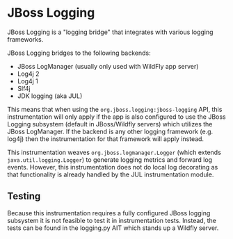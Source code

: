 # JBoss Logging

JBoss Logging is a "logging bridge" that integrates with various logging frameworks.

JBoss Logging bridges to the following backends:
- JBoss LogManager (usually only used with WildFly app server)
- Log4j 2
- Log4j 1
- Slf4j
- JDK logging (aka JUL)

This means that when using the `org.jboss.logging:jboss-logging` API, this instrumentation will only apply if the
app is also configured to use the JBoss Logging subsystem (default in JBoss/Wildfly servers) which utilizes the JBoss LogManager.
If the backend is any other logging framework (e.g. log4j) then the instrumentation for that framework will apply instead. 

This instrumentation weaves `org.jboss.logmanager.Logger` (which extends `java.util.logging.Logger`) 
to generate logging metrics and forward log events. However, this instrumentation does not do local log
decorating as that functionality is already handled by the JUL instrumentation module.  

## Testing

Because this instrumentation requires a fully configured JBoss logging subsystem it is not feasible to test it in instrumentation tests.
Instead, the tests can be found in the logging.py AIT which stands up a Wildfly server.
